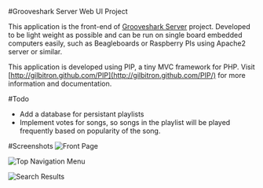 #Grooveshark Server Web UI Project

This application is the front-end of [Grooveshark Server](https://github.com/purinda/grooveshark-server) project.
Developed to be light weight as possible and can be run on single board embedded computers easily, such as Beagleboards or Raspberry PIs using Apache2 server or similar.

This application is developed using PIP, a tiny MVC framework for PHP.
Visit [http://gilbitron.github.com/PIP](http://gilbitron.github.com/PIP/) for more information and documentation.

#Todo
 - Add a database for persistant playlists
 - Implement votes for songs, so songs in the playlist will be played frequently based on popularity of the song.

#Screenshots
![Front Page](https://raw.github.com/purinda/grooveshark-webui/master/screenshots/frontpage.png)

![Top Navigation Menu](https://raw.github.com/purinda/grooveshark-webui/master/screenshots/navmenu.png)

![Search Results](https://raw.github.com/purinda/grooveshark-webui/master/screenshots/search_results.png)
